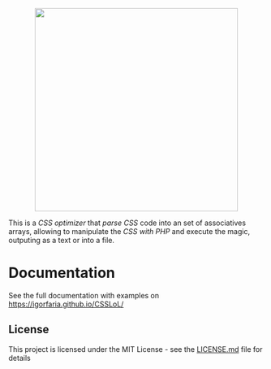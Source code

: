 <p align='center'>
<a href='https://igorfaria.github.io/CSSLoL/'><img src='https://igorfaria.github.io/CSSLoL/assets/img/logo.png' width='400px' /></a>
</p>

This is a *CSS optimizer* that *parse CSS* code into an set of associatives arrays, allowing to manipulate the *CSS with PHP* and execute the magic, outputing as a text or into a file.

# Documentation
See the full documentation with examples on <a href='https://igorfaria.github.io/CSSLoL/'>https://igorfaria.github.io/CSSLoL/</a>

 
## License
This project is licensed under the MIT License - see the [LICENSE.md](LICENSE.md) file for details
